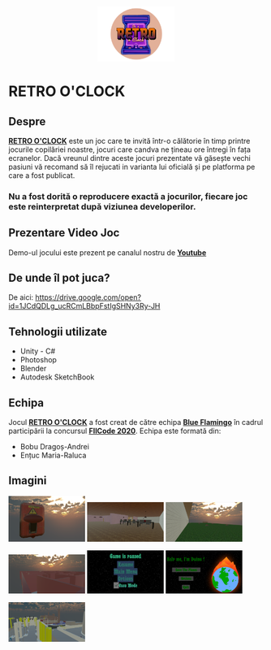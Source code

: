 <p align="center"><img src="https://github.com/BobuDragos/FiiCode-2020/blob/master/Assets/_Sprites/retro%20o'clock2.png" width="30%" /></p>

# RETRO O'CLOCK

## Despre
[**RETRO O'CLOCK**](https://drive.google.com/open?id=1JCdQDLg_ucRCmLBbpFstIgSHNy3Ry-JH) este un joc care te invită într-o călătorie în timp printre jocurile copilăriei noastre, jocuri care candva ne țineau ore întregi în fața ecranelor. Dacă vreunul dintre aceste jocuri prezentate vă găsește vechi pasiuni vă recomand să îl rejucati in varianta lui oficială și pe platforma pe care a fost publicat.

### Nu a fost dorită o reproducere exactă a jocurilor, fiecare joc este reinterpretat după viziunea developerilor.

## Prezentare Video Joc

Demo-ul jocului este prezent pe canalul nostru de [**Youtube**](https://www.youtube.com/channel/UCnfmjIer7FwbQN9TNDT4m_Q?view_as=subscriber)

## De unde îl pot juca?

De aici: https://drive.google.com/open?id=1JCdQDLg_ucRCmLBbpFstIgSHNy3Ry-JH


## Tehnologii utilizate
* Unity - C#
* Photoshop
* Blender
* Autodesk SketchBook

## Echipa

Jocul [**RETRO O'CLOCK**](https://drive.google.com/open?id=1JCdQDLg_ucRCmLBbpFstIgSHNy3Ry-JH)  a fost creat de către echipa [**Blue Flamingo**](https://www.youtube.com/channel/UCnfmjIer7FwbQN9TNDT4m_Q?view_as=subscriber) în cadrul participării la concursul [**FIICode 2020**](https://fiicode.asii.ro/). Echipa este formată din:

* Bobu Dragoș-Andrei
* Ențuc Maria-Raluca

## Imagini

<p>
<img src="https://github.com/BobuDragos/HelpMeImDying/blob/master/Help%20Me%20I'm%20Dying/Assets/_Screenshots/BetterHandle.PNG" width="30%" />

<img src="https://github.com/BobuDragos/HelpMeImDying/blob/master/Help%20Me%20I'm%20Dying/Assets/_Screenshots/House01%20Interior.PNG" width="30%" />

<img src="https://github.com/BobuDragos/HelpMeImDying/blob/master/Help%20Me%20I'm%20Dying/Assets/_Screenshots/House01.PNG" width="30%" />
</p>


<p>
<img src="https://github.com/BobuDragos/HelpMeImDying/blob/master/Help%20Me%20I'm%20Dying/Assets/_Screenshots/Maze.PNG" width="30%" />

<img src="https://github.com/BobuDragos/HelpMeImDying/blob/master/Help%20Me%20I'm%20Dying/Assets/_Screenshots/PauseMenu.PNG" width="30%" />

<img src="https://github.com/BobuDragos/HelpMeImDying/blob/master/Help%20Me%20I'm%20Dying/Assets/_Screenshots/MainMenu.PNG" width="30%" />
</p>


<p>
<img src="https://github.com/BobuDragos/HelpMeImDying/blob/master/Help%20Me%20I'm%20Dying/Assets/_Screenshots/Station.PNG" width="30%" />
</p>
